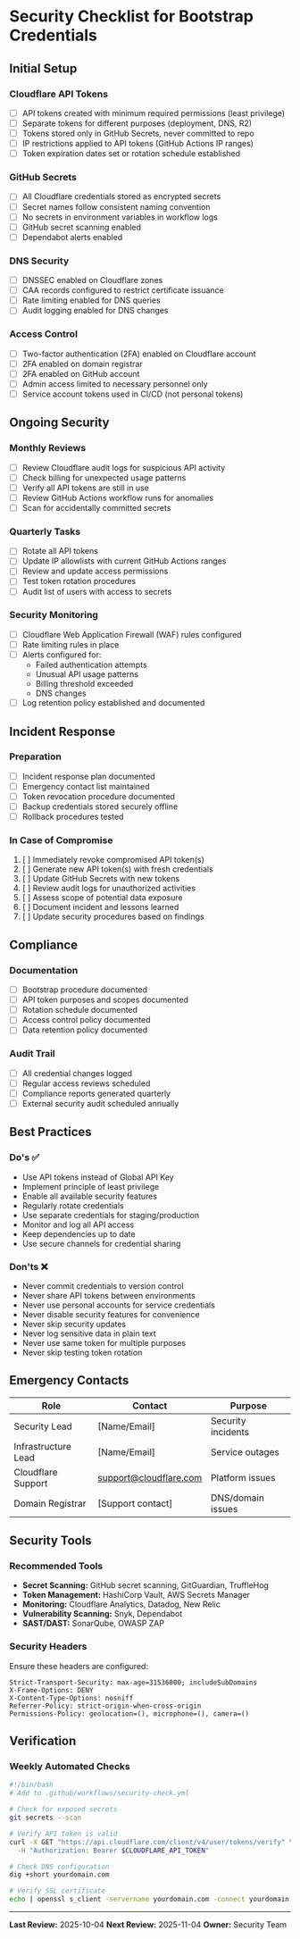 # Security Checklist for Bootstrap Credentials

## Initial Setup

### Cloudflare API Tokens
- [ ] API tokens created with minimum required permissions (least privilege)
- [ ] Separate tokens for different purposes (deployment, DNS, R2)
- [ ] Tokens stored only in GitHub Secrets, never committed to repo
- [ ] IP restrictions applied to API tokens (GitHub Actions IP ranges)
- [ ] Token expiration dates set or rotation schedule established

### GitHub Secrets
- [ ] All Cloudflare credentials stored as encrypted secrets
- [ ] Secret names follow consistent naming convention
- [ ] No secrets in environment variables in workflow logs
- [ ] GitHub secret scanning enabled
- [ ] Dependabot alerts enabled

### DNS Security
- [ ] DNSSEC enabled on Cloudflare zones
- [ ] CAA records configured to restrict certificate issuance
- [ ] Rate limiting enabled for DNS queries
- [ ] Audit logging enabled for DNS changes

### Access Control
- [ ] Two-factor authentication (2FA) enabled on Cloudflare account
- [ ] 2FA enabled on domain registrar
- [ ] 2FA enabled on GitHub account
- [ ] Admin access limited to necessary personnel only
- [ ] Service account tokens used in CI/CD (not personal tokens)

## Ongoing Security

### Monthly Reviews
- [ ] Review Cloudflare audit logs for suspicious API activity
- [ ] Check billing for unexpected usage patterns
- [ ] Verify all API tokens are still in use
- [ ] Review GitHub Actions workflow runs for anomalies
- [ ] Scan for accidentally committed secrets

### Quarterly Tasks
- [ ] Rotate all API tokens
- [ ] Update IP allowlists with current GitHub Actions ranges
- [ ] Review and update access permissions
- [ ] Test token rotation procedures
- [ ] Audit list of users with access to secrets

### Security Monitoring
- [ ] Cloudflare Web Application Firewall (WAF) rules configured
- [ ] Rate limiting rules in place
- [ ] Alerts configured for:
  - Failed authentication attempts
  - Unusual API usage patterns
  - Billing threshold exceeded
  - DNS changes
- [ ] Log retention policy established and documented

## Incident Response

### Preparation
- [ ] Incident response plan documented
- [ ] Emergency contact list maintained
- [ ] Token revocation procedure documented
- [ ] Backup credentials stored securely offline
- [ ] Rollback procedures tested

### In Case of Compromise
1. [ ] Immediately revoke compromised API token(s)
2. [ ] Generate new API token(s) with fresh credentials
3. [ ] Update GitHub Secrets with new tokens
4. [ ] Review audit logs for unauthorized activities
5. [ ] Assess scope of potential data exposure
6. [ ] Document incident and lessons learned
7. [ ] Update security procedures based on findings

## Compliance

### Documentation
- [ ] Bootstrap procedure documented
- [ ] API token purposes and scopes documented
- [ ] Rotation schedule documented
- [ ] Access control policy documented
- [ ] Data retention policy documented

### Audit Trail
- [ ] All credential changes logged
- [ ] Regular access reviews scheduled
- [ ] Compliance reports generated quarterly
- [ ] External security audit scheduled annually

## Best Practices

### Do's ✅
- Use API tokens instead of Global API Key
- Implement principle of least privilege
- Enable all available security features
- Regularly rotate credentials
- Use separate credentials for staging/production
- Monitor and log all API access
- Keep dependencies up to date
- Use secure channels for credential sharing

### Don'ts ❌
- Never commit credentials to version control
- Never share API tokens between environments
- Never use personal accounts for service credentials
- Never disable security features for convenience
- Never skip security updates
- Never log sensitive data in plain text
- Never use same token for multiple purposes
- Never skip testing token rotation

## Emergency Contacts

| Role | Contact | Purpose |
|------|---------|---------|
| Security Lead | [Name/Email] | Security incidents |
| Infrastructure Lead | [Name/Email] | Service outages |
| Cloudflare Support | support@cloudflare.com | Platform issues |
| Domain Registrar | [Support contact] | DNS/domain issues |

## Security Tools

### Recommended Tools
- **Secret Scanning:** GitHub secret scanning, GitGuardian, TruffleHog
- **Token Management:** HashiCorp Vault, AWS Secrets Manager
- **Monitoring:** Cloudflare Analytics, Datadog, New Relic
- **Vulnerability Scanning:** Snyk, Dependabot
- **SAST/DAST:** SonarQube, OWASP ZAP

### Security Headers
Ensure these headers are configured:
```
Strict-Transport-Security: max-age=31536000; includeSubDomains
X-Frame-Options: DENY
X-Content-Type-Options: nosniff
Referrer-Policy: strict-origin-when-cross-origin
Permissions-Policy: geolocation=(), microphone=(), camera=()
```

## Verification

### Weekly Automated Checks
```bash
#!/bin/bash
# Add to .github/workflows/security-check.yml

# Check for exposed secrets
git secrets --scan

# Verify API token is valid
curl -X GET "https://api.cloudflare.com/client/v4/user/tokens/verify" \
  -H "Authorization: Bearer $CLOUDFLARE_API_TOKEN"

# Check DNS configuration
dig +short yourdomain.com

# Verify SSL certificate
echo | openssl s_client -servername yourdomain.com -connect yourdomain.com:443 2>/dev/null | openssl x509 -noout -dates
```

---

**Last Review:** 2025-10-04
**Next Review:** 2025-11-04
**Owner:** Security Team
